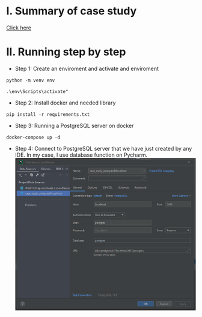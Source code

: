 # I. Summary of case study
[Click here](https://yuthefirst.notion.site/Case-Study-1-Sensor-data-pipeline-using-PostgreSQL-and-Python-based-RESTful-APIs-d723db8cf77047ccb77cc63f8afe5bce)

# II. Running step by step
- Step 1: Create an enviroment and activate and enviroment
```
python -m venv env
```
```
.\env\Scripts\activate"
```
- Step 2: Install docker and needed library 
```
pip install -r requirements.txt
```
- Step 3: Running a PostgreSQL server on docker
```
docker-compose up -d
```
- Step 4: Connect to PostgreSQL server that we have just created by any IDE. In my case, I use database function on Pycharm.
![alt text](https://github.com/juliusngcmc/case_study_1/blob/main/readme_image/img.png?raw=true)
